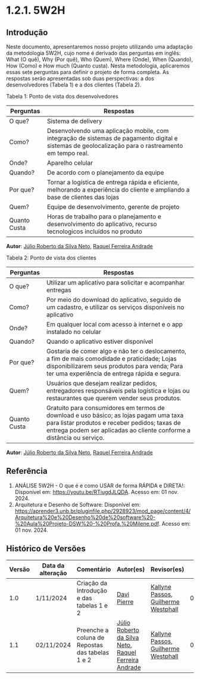 # 1.2.1. 5W2H

## Introdução

Neste documento, apresentaremos nosso projeto utilizando uma adaptação da metodologia 5W2H, cujo nome é derivado das perguntas em inglês: What (O quê), Why (Por quê), Who (Quem), Where (Onde), When (Quando), How (Como) e How much (Quanto custa). Nesta metodologia, aplicaremos essas sete perguntas para definir o projeto de forma completa. As respostas serão apresentadas sob duas perspectivas: a dos desenvolvedores (Tabela 1) e a dos clientes (Tabela 2).

Tabela 1: Ponto de vista dos desenvolvedores

| Perguntas    | Respostas                                                                                                                                           |
| ------------ | --------------------------------------------------------------------------------------------------------------------------------------------------- |
| O que?       | Sistema de delivery                                                                                                                                 |
| Como?        | Desenvolvendo uma aplicação mobile, com integração de sistemas de pagamento digital e sistemas de geolocalização para o rastreamento em tempo real. |
| Onde?        | Aparelho celular                                                                                                                                    |
| Quando?      | De acordo com o planejamento da equipe                                                                                                              |
| Por que?     | Tornar a logística de entrega rápida e eficiente, melhorando a experiência do cliente e ampliando a base de clientes das lojas                      |
| Quem?        | Equipe de desenvolvimento, gerente de projeto                                                                                                       |
| Quanto Custa | Horas de trabalho para o planejamento e desenvolvimento do aplicativo, recurso tecnologicos incluídos no produto                                    |

**Autor**: [Júlio Roberto da Silva Neto](https://github.com/JulioR2022),  [Raquel Ferreira Andrade](https://github.com/raquel-andrade)

Tabela 2: Ponto de vista dos clientes

| Perguntas    | Respostas                                                                                                                                                                                                       |
| ------------ | --------------------------------------------------------------------------------------------------------------------------------------------------------------------------------------------------------------- |
| O que?       | Utilizar um aplicativo para solicitar e acompanhar entregas                                                                                                                                                     |
| Como?        | Por meio do download do aplicativo, seguido de um cadastro, e utilizar os serviços disponíveis no aplicativo                                                                                                    |
| Onde?        | Em qualquer local com acesso à internet e o app instalado no celular                                                                                                                                            |
| Quando?      | Quando o aplicativo estiver disponível                                                                                                                                                                          |
| Por que?     | Gostaria de comer algo e não ter o deslocamento, a fim de mais comodidade e praticidade; Lojas disponibilizarem seus produtos para venda; Para ter uma experiência de entrega rápida e segura.                  |
| Quem?        | Usuários que desejam realizar pedidos, entregadores responsáveis pela logística e lojas ou restaurantes que querem vender seus produtos.                                                                        |
| Quanto Custa | Gratuito para consumidores em termos de download e uso básico; as lojas pagam uma taxa para listar produtos e receber pedidos; taxas de entrega podem ser aplicadas ao cliente conforme a distância ou serviço. |

**Autor**: [Júlio Roberto da Silva Neto](https://github.com/JulioR2022),  [Raquel Ferreira Andrade](https://github.com/raquel-andrade)

## Referência 
1. ANÁLISE 5W2H - O que é e como USAR de forma RÁPIDA e DIRETA!: Disponível em: https://youtu.be/RTiugdJLQDA. Acesso em: 01 nov. 2024. 
2. Arquitetura e Desenho de Software: Disponível em: https://aprender3.unb.br/pluginfile.php/2928923/mod_page/content/4/Arquitetura%20e%20Desenho%20de%20software%20-%20Aula%20Projeto-DSW%20-%20Profa.%20Milene.pdf. Acesso em: 01 nov. 2024.

## Histórico de Versões

| Versão | Data da alteração | Comentário                                      | Autor(es)                                                                                                                   | Revisor(es)                                     | Data de revisão |
| ------ | ----------------- | ----------------------------------------------- | --------------------------------------------------------------------------------------------------------------------------- | ----------------------------------------------- | --------------- |
| 1.0    | 1/11/2024         | Criação da Introdução e das tabelas 1 e 2       | [Davi Pierre](https://github.com/DaviPierre)                                                                                | [Kallyne Passos](https://github.com/kalipassos), [Guilherme Westphall](https://github.com/west7) | 03/11/2024      |
| 1.1    | 02/11/2024        | Preenche a coluna de Repostas das tabelas 1 e 2 | [Júlio Roberto da Silva Neto](https://github.com/JulioR2022),  [Raquel Ferreira Andrade](https://github.com/raquel-andrade) | [Kallyne Passos](https://github.com/kalipassos), [Guilherme Westphall](https://github.com/west7) | 03/11/2024      |